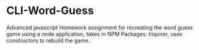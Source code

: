 # CLI-Word-Guess
Advanced javascript Homework assignment for recreating the word guess game using a node application, takes in NPM Packages: Inquirer, uses constructors to rebuild the game.
